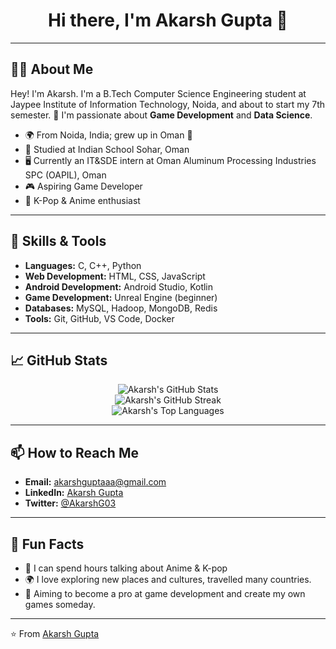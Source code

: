 <h1 align="center">Hi there, I'm Akarsh Gupta 👋</h1>

---

## 🙋‍♂️ About Me

Hey! I'm Akarsh. I'm a B.Tech Computer Science Engineering student at Jaypee Institute of Information Technology, Noida, and about to start my 7th semester. 🌱 I'm passionate about **Game Development** and **Data Science**.

- 🌍 From Noida, India; grew up in Oman 🌟
- 🏫 Studied at Indian School Sohar, Oman
- 🖥️ Currently an IT&SDE intern at Oman Aluminum Processing Industries SPC (OAPIL), Oman
- 🎮 Aspiring Game Developer
- 🌸 K-Pop & Anime enthusiast

---

## 🚀 Skills & Tools

- **Languages:** C, C++, Python
- **Web Development:** HTML, CSS, JavaScript
- **Android Development:** Android Studio, Kotlin
- **Game Development:** Unreal Engine (beginner)
- **Databases:** MySQL, Hadoop, MongoDB, Redis
- **Tools:** Git, GitHub, VS Code, Docker

---

## 📈 GitHub Stats

<div align="center">
  <img src="https://github-readme-stats.vercel.app/api?username=AkarshGuptaa&show_icons=true&theme=radical" alt="Akarsh's GitHub Stats" />
  <br />
  <img src="https://github-readme-streak-stats.herokuapp.com/?user=AkarshGuptaa&theme=radical" alt="Akarsh's GitHub Streak" />
  <br />
  <img src="https://github-readme-stats.vercel.app/api/top-langs/?username=AkarshGuptaa&layout=compact&theme=radical" alt="Akarsh's Top Languages" />
</div>

---

## 📫 How to Reach Me

- **Email:** [akarshguptaaa@gmail.com](mailto:akarshguptaaa@gmail.com)
- **LinkedIn:** [Akarsh Gupta](https://www.linkedin.com/in/akarsh-gupta-8293301ba/)
- **Twitter:** [@AkarshG03](https://x.com/AkarshG03)

---

## 🎯 Fun Facts

- 🎵 I can spend hours talking about Anime & K-pop
- 🌍 I love exploring new places and cultures, travelled many countries.
- 🎯 Aiming to become a pro at game development and create my own games someday.

---

⭐️ From [Akarsh Gupta](https://github.com/AkarshGuptaa)

